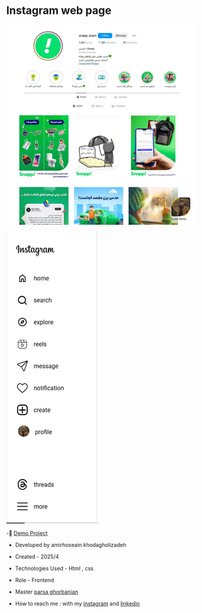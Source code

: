 # Instagram web page




![viewfinal](https://github.com/amirhoseain-khodagholizadeh-web/instagram-web-page/blob/main/assets/images/github2.JPG)
![viewfinal](https://github.com/amirhoseain-khodagholizadeh-web/instagram-web-page/blob/main/assets/images/github3.JPG)

![viewfinal](https://github.com/amirhoseain-khodagholizadeh-web/instagram-web-page/blob/main/assets/images/github1.JPG)

-🔗 [Demo Project](https://amirhoseain-khodagholizadeh-web.github.io/instagram-web-page/)

- Developed by amirhoseain khodagholizadeh

- Created - 2025/4

- Technologies Used - Html , css 

- Role - Frontend

- Master [parsa ghorbanian](https://github.com/parsaGhorbanian)

- How to reach me : with my [instagram](https://instagram.com/amirhoseain_kh.dev) and [linkedin](https://www.linkedin.com/in/amirhoseain-khodagholizadeh-web/)
